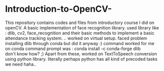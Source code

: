 # Introduction-to-OpenCV-
This repository contains codes and files from introductory course I did on openCV. A basic implementation of face recognition library. 
used library like : dlib, cv2, face_recognition and their basic methods to implement a basic attendance tracking system. 
.. worked on virtual setup. faced problem installing dlib through conda but did it anyway :) 
command worked for me on conda command prompt was : conda install -c conda-forge dlib  
don't know how? ;) 
Apart from these, worked on TextToSpeech conversion using python library. literally perhaps python has all kind of precoded tasks we need haha..

